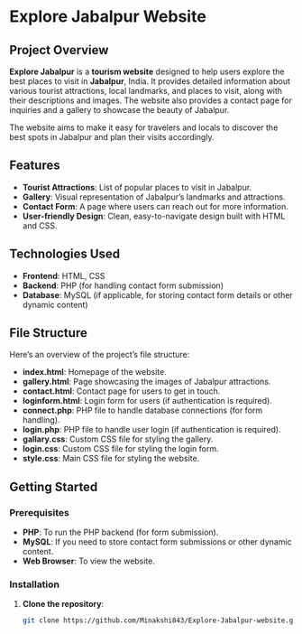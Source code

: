 # Explore Jabalpur Website

## Project Overview
**Explore Jabalpur** is a **tourism website** designed to help users explore the best places to visit in **Jabalpur**, India. It provides detailed information about various tourist attractions, local landmarks, and places to visit, along with their descriptions and images. The website also provides a contact page for inquiries and a gallery to showcase the beauty of Jabalpur.

The website aims to make it easy for travelers and locals to discover the best spots in Jabalpur and plan their visits accordingly.

## Features
- **Tourist Attractions**: List of popular places to visit in Jabalpur.
- **Gallery**: Visual representation of Jabalpur’s landmarks and attractions.
- **Contact Form**: A page where users can reach out for more information.
- **User-friendly Design**: Clean, easy-to-navigate design built with HTML and CSS.
  
## Technologies Used
- **Frontend**: HTML, CSS
- **Backend**: PHP (for handling contact form submission)
- **Database**: MySQL (if applicable, for storing contact form details or other dynamic content)

## File Structure
Here’s an overview of the project’s file structure:
- **index.html**: Homepage of the website.
- **gallery.html**: Page showcasing the images of Jabalpur attractions.
- **contact.html**: Contact page for users to get in touch.
- **loginform.html**: Login form for users (if authentication is required).
- **connect.php**: PHP file to handle database connections (for form handling).
- **login.php**: PHP file to handle user login (if authentication is required).
- **gallary.css**: Custom CSS file for styling the gallery.
- **login.css**: Custom CSS file for styling the login form.
- **style.css**: Main CSS file for styling the website.

## Getting Started

### Prerequisites
- **PHP**: To run the PHP backend (for form submission).
- **MySQL**: If you need to store contact form submissions or other dynamic content.
- **Web Browser**: To view the website.

### Installation

1. **Clone the repository**:
   ```bash
   git clone https://github.com/Minakshi843/Explore-Jabalpur-website.git
